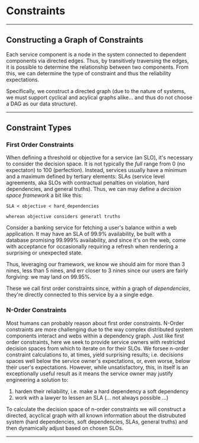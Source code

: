 # Constraints

***

## Constructing a Graph of Constraints

Each service component is a node in the system connected to dependent components via directed edges. Thus, by transitively traversing the edges, it is possible to determine the relationship between two components. From this, we can determine the type of constraint and thus the reliability expectations.

Specifically, we construct a directed graph (due to the nature of systems, we must support cyclical and acylical graphs alike... and thus do not choose a DAG as our data structure).

***

## Constraint Types

### First Order Constraints

When defining a threshold or objective for a service (an SLO), it's necessary to consider the decision space. It is not typically the _full_ range from 0 (no expectaton) to 100 (perfection). Instead, services usually have a minimum and a maximum defined by tertiary elements: SLAs (service level agreements, aka SLOs with contractual penalties on violation, hard dependencies, and general truths). Thus, we can may define a _decision space framework_ a bit like this:

```
SLA < objective < hard_dependencies

wherean objective considers generatl truths
```

Consider a banking service for fetching a user's balance within a web application. It may have an SLA of 99.9% availability, be built with a database promising 99.999% availability, and since it's on the web, come with acceptance for occasionally requiring a refresh when rendering a surprising or unexpected state.

Thus, leveraging our framework, we know we should aim for more than 3 nines, less than 5 nines, and err closer to 3 nines since our users are fairly forgiving: we may land on 99.95%.

These we call first order constraints since, within a graph of _dependencies_, they're directly connected to this service by a a single edge. 

### N-Order Constraints

Most humans can probably reason about first order constraints. N-Order constraints are more challenging due to the way complex distributed system components interact and webs within a dependency graph. Just like first order constraints, here we seek to provide service owners with restricted decision spaces from which to iterate on for their SLOs. We forsee n-order constraint calculations to, at times, yield surprising results; i.e. decisions spaces well below the service owner's expectations, or, even worse, below their user's expectations. However, while unsatisfactory, this, in itself is an exceptionally useful result as it means the service owner may justify engineering a solution to:

1. harden their reliability, i.e. make a hard dependency a soft dependency
2. work with a lawyer to lessen an SLA (... not always possible ...)

To calculate the decision space of n-order constraints we will construct a directed, acyclical graph with all known information about the distrubuted system (hard dependencies, soft dependencies, SLAs, general truths) and then dynamically adjust based on chosen SLOs. 

***